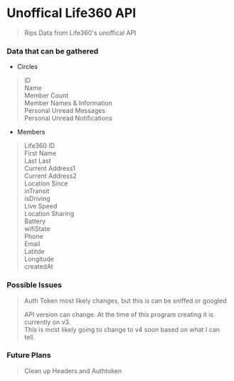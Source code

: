# Unoffical Life360 API

> Rips Data from Life360's unoffical API

### Data that can be gathered
- Circles
> ID\
> Name\
> Member Count\
> Member Names & Information\
> Personal Unread Messages\
> Personal Unread Notifications

- Members
> Life360 ID\
> First Name\
> Last Last\
> Current Address1\
> Current Address2\
> Location Since\
> inTransit\
> isDriving\
> Live Speed\
> Location Sharing\
> Battery\
> wifiState\
> Phone\
> Email\
> Latitde\
> Longitude\
> createdAt

### Possible Issues
> Auth Token most likely changes, but this is can be sniffed or googled
>
> API version can change. At the time of this program creating it is currently on v3.\
> This is most likely going to change to v4 soon based on what I can tell.

### Future Plans
> Clean up Headers and Authtoken